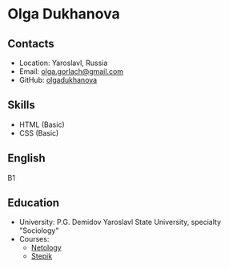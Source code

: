# Olga Dukhanova

## Contacts
- Location: Yaroslavl, Russia
- Email: olga.gorlach@gmail.com
- GitHub: [olgadukhanova](https://github.com/olgadukhanova)

## Skills
- HTML (Basic)
- CSS (Basic)

## English
B1 

## Education
- University: P.G. Demidov Yaroslavl State University, specialty "Sociology"
- Courses:
  - [Netology](https://netology.ru)
  - [Stepik](https://stepik.org/)
